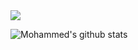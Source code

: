 <img src="https://github-readme-linkedin.vercel.app/[user]?username=[mohammedamrkassim]" />

![Mohammed's github stats](https://github-readme-stats.vercel.app/api?username=MoAmr&count_private=true&show_icons=true&theme=gotham)




<!--
**MoAmr/MoAmr** is a ✨ _special_ ✨ repository because its `README.md` (this file) appears on your GitHub profile.

Here are some ideas to get you started:

- 🔭 I’m currently working on ...
- 🌱 I’m currently learning ...
- 👯 I’m looking to collaborate on ...
- 🤔 I’m looking for help with ...
- 💬 Ask me about ...
- 📫 How to reach me: ...
- 😄 Pronouns: ...
- ⚡ Fun fact: ...
-->
